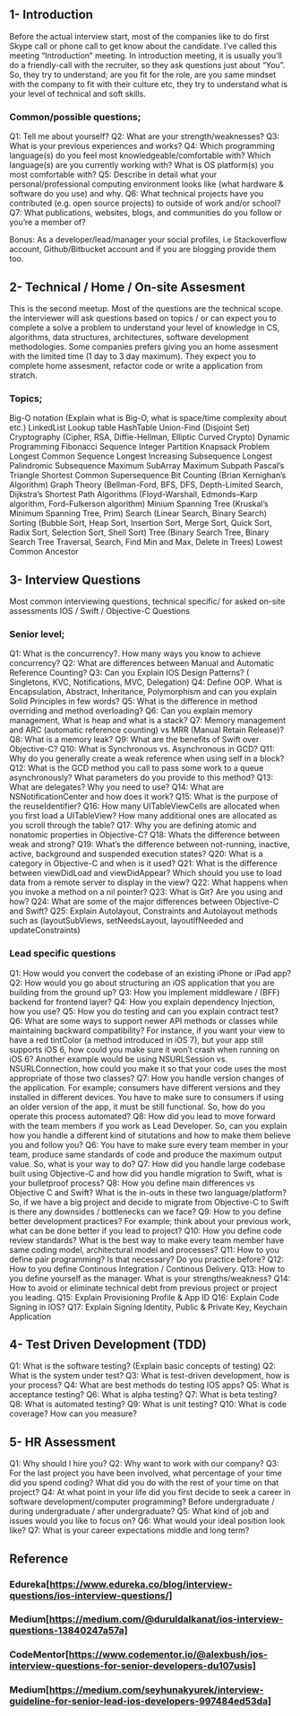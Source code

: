 ## 1- Introduction
Before the actual interview start, most of the companies like to do first Skype call or phone call to get know about the candidate. I’ve called this meeting “Introduction” meeting.
In introduction meeting, it is usually you’ll do a friendly-call with the recruiter, so they ask questions just about “You”.
So, they try to understand; are you fit for the role, are you same mindset with the company to fit with their culture etc, they try to understand what is your level of technical and soft skills.

### Common/possible questions;
Q1: Tell me about yourself?
Q2: What are your strength/weaknesses?
Q3: What is your previous experiences and works?
Q4: Which programming language(s) do you feel most knowledgeable/comfortable with? Which language(s) are you currently working with? What is OS platform(s) you most comfortable with?
Q5: Describe in detail what your personal/professional computing environment looks like (what hardware & software do you use) and why.
Q6: What technical projects have you contributed (e.g. open source projects) to outside of work and/or school?
Q7: What publications, websites, blogs, and communities do you follow or you’re a member of?

Bonus: As a developer/lead/manager your social profiles, i.e Stackoverflow account, Github/Bitbucket account and if you are blogging provide them too.

## 2- Technical / Home / On-site Assesment
This is the second meetup. Most of the questions are the technical scope. the interviewer will ask questions based on topics / or can expect you to complete a solve a problem to understand your level of knowledge in CS, algorithms, data structures, architectures, software development methodologies.
Some companies prefers giving you an home assesment with the limited time (1 day to 3 day maximum). They expect you to complete home assesment, refactor code or write a application from stratch.

### Topics;
Big-O notation
(Explain what is Big-O, what is space/time complexity about etc.)
LinkedList
Lookup table
HashTable
Union-Find (Disjoint Set)
Cryptography (Cipher, RSA, Diffie-Hellman, Elliptic Curved Crypto)
Dynamic Programming
Fibonacci Sequence
Integer Partition
Knapsack Problem
Longest Common Sequence
Longest Increasing Subsequence
Longest Palindromic Subsequence
Maximum SubArray
Maximum Subpath
Pascal’s Triangle
Shortest Common Supersequence
Bit Counting (Brian Kernighan’s Algorithm)
Graph Theory (Bellman-Ford, BFS, DFS, Depth-Limited Search, Dijkstra’s Shortest Path Algorithms (Floyd-Warshall, Edmonds–Karp algorithm, Ford–Fulkerson algorithm)
Minium Spanning Tree (Kruskal’s Minimum Spanning Tree, Prim)
Search (Linear Search, Binary Search)
Sorting (Bubble Sort, Heap Sort, Insertion Sort, Merge Sort, Quick Sort, Radix Sort, Selection Sort, Shell Sort)
Tree (Binary Search Tree, Binary Search Tree Traversal, Search, Find Min and Max, Delete in Trees)
Lowest Common Ancestor

## 3- Interview Questions
Most common interviewing questions, technical specific/ for asked on-site assessments
IOS / Swift / Objective-C Questions

### Senior level;
Q1: What is the concurrency?. How many ways you know to achieve concurrency?
Q2: What are differences between Manual and Automatic Reference Counting?
Q3: Can you Explain IOS Design Patterns? ( Singletons, KVC, Notifications, MVC, Delegation)
Q4: Define OOP. What is Encapsulation, Abstract, Inheritance, Polymorphism and can you explain Solid Principles in few words?
Q5: What is the difference in method overriding and method overloading?
Q6: Can you explain memory management, What is heap and what is a stack?
Q7: Memory management and ARC (automatic reference counting) vs MRR (Manual Retain Release)?
Q8: What is a memory leak?
Q9: What are the benefits of Swift over Objective-C?
Q10: What is Synchronous vs. Asynchronous in GCD?
Q11: Why do you generally create a weak reference when using self in a block?
Q12: What is the GCD method you call to pass some work to a queue asynchronously? What parameters do you provide to this method?
Q13: What are delegates? Why you need to use?
Q14: What are NSNotificationCenter and how does it work?
Q15: What is the purpose of the reuseIdentifier?
Q16: How many UITableViewCells are allocated when you first load a UITableView? How many additional ones are allocated as you scroll through the table?
Q17: Why you are defining atomic and nonatomic properties in Objective-C?
Q18: Whats the difference between weak and strong?
Q19: What’s the difference between not-running, inactive, active, background and suspended execution states?
Q20: What is a category in Objective-C and when is it used?
Q21: What is the difference between viewDidLoad and viewDidAppear? Which should you use to load data from a remote server to display in the view?
Q22: What happens when you invoke a method on a nil pointer?
Q23: What is Git? Are you using and how?
Q24: What are some of the major differences between Objective-C and Swift?
Q25: Explain Autolayout, Constraints and Autolayout methods such as (layoutSubViews, setNeedsLayout, layoutIfNeeded and updateConstraints)

### Lead specific questions
Q1: How would you convert the codebase of an existing iPhone or iPad app?
Q2: How would you go about structuring an iOS application that you are building from the ground up?
Q3: How you implement middleware / (BFF) backend for frontend layer?
Q4: How you explain dependency Injection, how you use?
Q5: How you do testing and can you explain contract test?
Q6: What are some ways to support newer API methods or classes while maintaining backward compatibility? For instance, if you want your view to have a red tintColor (a method introduced in iOS 7), but your app still supports iOS 6, how could you make sure it won’t crash when running on iOS 6? Another example would be using NSURLSession vs. NSURLConnection, how could you make it so that your code uses the most appropriate of those two classes?
Q7: How you handle version changes of the application. For example; consumers have different versions and they installed in different devices. You have to make sure to consumers if using an older version of the app, it must be still functional. So, how do you operate this process automated?
Q8: How did you lead to move forward with the team members if you work as Lead Developer. So, can you explain how you handle a different kind of situtations and how to make them believe you and follow you?
Q6: You have to make sure every team member in your team, produce same standards of code and produce the maximum output value. So, what is your way to do?
Q7: How did you handle large codebase built using Objective-C and how did you handle migration to Swift, what is your bulletproof process?
Q8: How you define main differences vs Objective C and Swift? What is the in-outs in these two language/platform? So, if we have a big project and decide to migrate from Objective-C to Swift is there any downsides / bottlenecks can we face?
Q9: How to you define better development practices? For example; think about your previous work, what can be done better if you lead to project?
Q10: How you define code review standards? What is the best way to make every team member have same coding model, architectural model and processes?
Q11: How to you define pair programming? Is that necessary? Do you practice before?
Q12: How to you define Continous Integration / Continous Delivery.
Q13: How to you define yourself as the manager. What is your strengths/weakness?
Q14: How to avoid or eliminate technical debt from previous project or project you leading.
Q15: Explain Provisioning Profile & App ID
Q16: Explain Code Signing in IOS?
Q17: Explain Signing Identity, Public & Private Key, Keychain Application

## 4- Test Driven Development (TDD)

Q1: What is the software testing? (Explain basic concepts of testing)
Q2: What is the system under test?
Q3: What is test-driven development, how is your process?
Q4: What are best methods do testing IOS apps?
Q5: What is acceptance testing?
Q6: What is alpha testing?
Q7: What is beta testing?
Q8: What is automated testing?
Q9: What is unit testing?
Q10: What is code coverage? How can you measure?

## 5- HR Assessment
Q1: Why should I hire you?
Q2: Why want to work with our company?
Q3: For the last project you have been involved, what percentage of your time did you spend coding? What did you do with the rest of your time on that project?
Q4: At what point in your life did you first decide to seek a career in software development/computer programming? Before undergraduate / during undergraduate / after undergraduate?
Q5: What kind of job and issues would you like to focus on?
Q6: What would your ideal position look like?
Q7: What is your career expectations middle and long term?

## Reference
### Edureka[https://www.edureka.co/blog/interview-questions/ios-interview-questions/]
### Medium[https://medium.com/@duruldalkanat/ios-interview-questions-13840247a57a]
### CodeMentor[https://www.codementor.io/@alexbush/ios-interview-questions-for-senior-developers-du107usis]
### Medium[https://medium.com/seyhunakyurek/interview-guideline-for-senior-lead-ios-developers-997484ed53da]
